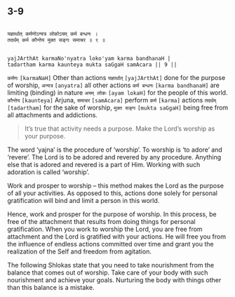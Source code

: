 ## 3-9


```shloka-sa

यज्ञार्थात् कर्मणोऽन्यत्र लोकोऽयम् कर्म बन्धनः ।
तदर्थम् कर्म कौन्तेय मुक्त सङ्गः समाचर ॥ ९ ॥

```
```shloka-sa-hk

yajJArthAt karmaNo'nyatra loko'yam karma bandhanaH |
tadartham karma kaunteya mukta saGgaH samAcara || 9 ||

```
`कर्मणः` `[karmaNaH]` Other than actions `यज्ञार्थात्` `[yajJArthAt]` done for the purpose of worship, `अन्यत्र` `[anyatra]` all other actions `कर्म बन्धनः` `[karma bandhanaH]` are limiting (binding) in nature `अयम् लोकः` `[ayam lokaH]` for the people of this world. `कौन्तेय` `[kaunteya]` Arjuna, `समाचर` `[samAcara]` perform `कर्म` `[karma]` actions `तदर्थम्` `[tadartham]` for the sake of worship, `मुक्त सङ्गः` `[mukta saGgaH]` being free from all attachments and addictions.


<a name='applnote_53'></a>
> It’s true that activity needs a purpose. Make the Lord’s worship as your purpose.



<a name='yajna'></a>
The word ‘yajna’ is the procedure of ‘worship’. To worship is ‘to adore’ and ‘revere’. The Lord is to be adored and revered by any procedure. Anything else that is adored and revered is a part of Him. Working with such adoration is called ‘worship’.

Work and prosper to worship – this method makes the Lord as the purpose of all your activities. As opposed to this, actions done solely for personal gratification will bind and limit a person in this world. 

Hence, work and prosper for the purpose of worship. In this process, be free of the attachment that results from doing things for personal gratification. When you work to worship the Lord, you are free from attachment and the Lord is gratified with your actions. He will free you from the influence of endless actions committed over time and grant you the realization of the Self and freedom from agitation.

The following Shlokas state that you need to take nourishment from the balance that comes out of worship. Take care of your body with such nourishment and achieve your goals. Nurturing the body with things other than this balance is a mistake.


